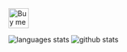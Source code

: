 <a href="https://www.buymeacoffee.com/wassim.azirar" target="_blank">
<img src="https://cdn.buymeacoffee.com/buttons/default-green.png" alt="Buy me a coffee" height="40px" >
</a>

![languages stats](https://github-readme-stats.vercel.app/api/top-langs/?username=wassim-azirar)
![github stats](https://github-readme-stats.vercel.app/api?username=wassim-azirar&show_icons=true)

